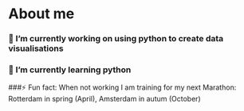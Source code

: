 # About me

### 🔭 I’m currently working on using python to create data visualisations 
### 🌱 I’m currently learning python
###⚡ Fun fact: When not working I am training for my next Marathon: Rotterdam in spring (April), Amsterdam in autum (October)
